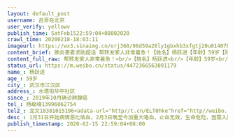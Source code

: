 ```yaml
---
layout: default_post
username: 吕哥在北京
user_verify: yellowv
publish_time: SatFeb1522:59:04+08002020
crawl_time: 20200218-18:03:11
imageurl: https://wx3.sinaimg.cn/orj360/98d59a26ly1gbxhb3xfgtj20u01407bs.jpg,https://wx1.sinaimg.cn/orj360/98d59a26ly1gbxhb4fsr3j20u0140gtl.jpg,https://wx1.sinaimg.cn/orj360/98d59a26ly1gbxhb4thvlj20u0140gu1.jpg,https://wx3.sinaimg.cn/orj360/98d59a26ly1gbxhb551m2j21400u0k0h.jpg,https://wx4.sinaimg.cn/orj360/98d59a26ly1gbxhb5ghekj20u0140ais.jpg,https://wx2.sinaimg.cn/orj360/98d59a26ly1gbxhb3msmrj20u0140n70.jpg,https://wx1.sinaimg.cn/orj360/98d59a26ly1gbxhb5refej211x0u0gsf.jpg,https://wx2.sinaimg.cn/orj360/98d59a26ly1gbxhb636ysj20sn1ewqbi.jpg,https://wx1.sinaimg.cn/orj360/98d59a26ly1gbxhb6f1vkj20u01407dt.jpg
content_brief: 肺炎患者求助超话 帮转发家人非常着急！【姓名】杨跃进【年龄】59岁【所在城市】武汉市 江汉区【所在小区、社区】水塔街 华中社区【患病时间】2019年10月确诊肺腺癌【病情描述】1月31日开始病情恶化咳血，2月3日晚至今加重大咯血，止血无效，生命危险，亟需入院救治，继续放化疗。已在协和急 ...全文
content_full_raw: 帮转发家人非常着急！<br/>【姓名】杨跃进<br/>【年龄】59岁<br/>【所在城市】武汉市江汉区<br/>【所在小区、社区】水塔街华中社区<br/>【患病时间】2019年10月确诊肺腺癌<br/>【病情描述】1月31日开始病情恶化咳血，2月3日晚至今加重大咯血，止血无效，生命危险，亟需入院救治，继续放化疗。已在协和急诊排查核酸（阴性）CT、血检，且无发热干咳等症状。患者家属联系协和肿瘤医院等多家医院，均表示目前无法收治入院。<br/>【联系方式】杨峻峰13996062754<br/>【其他紧急联系人】龙文18381015196<adata-url="http://t.cn/ELT0hke"href="http://weibo.com/p/1001018008611000000000000"data-hide=""><spanclass='url-icon'><imgstyle='width:1rem;height:1rem'src='https://h5.sinaimg.cn/upload/2015/09/25/3/timeline_card_small_location_default.png'></span><spanclass="surl-text">北京</span></a>
status_url: https://m.weibo.cn/status/4472366563891179
name_: 杨跃进
age_: 59岁
city_: 武汉市江汉区
address_: 水塔街华中社区
since_: 2019年10月确诊肺腺癌
tel_: 杨峻峰13996062754
tel2_: 龙文18381015196<adata-url="http//t.cn/ELT0hke"href="http//weibo.com/p/1001018008611000000000000"data-hide=""><spanclass='url-icon'><imgstyle='width1rem;height1rem'src='https//h5.sinaimg.cn/upload/2015/09/25/3/timeline_card_small_location_default.png'></span><spanclass="surl-text">北京</span></a>
desc_: 1月31日开始病情恶化咳血，2月3日晚至今加重大咯血，止血无效，生命危险，亟需入院救治，继续放化疗。已在协和急诊排查核酸（阴性）CT、血检，且无发热干咳等症状。患者家属联系协和肿瘤医院等多家医院，均表示目前无法收治入院。
publish_timestamp: 2020-02-15 22:59:04+08:00
---
```

